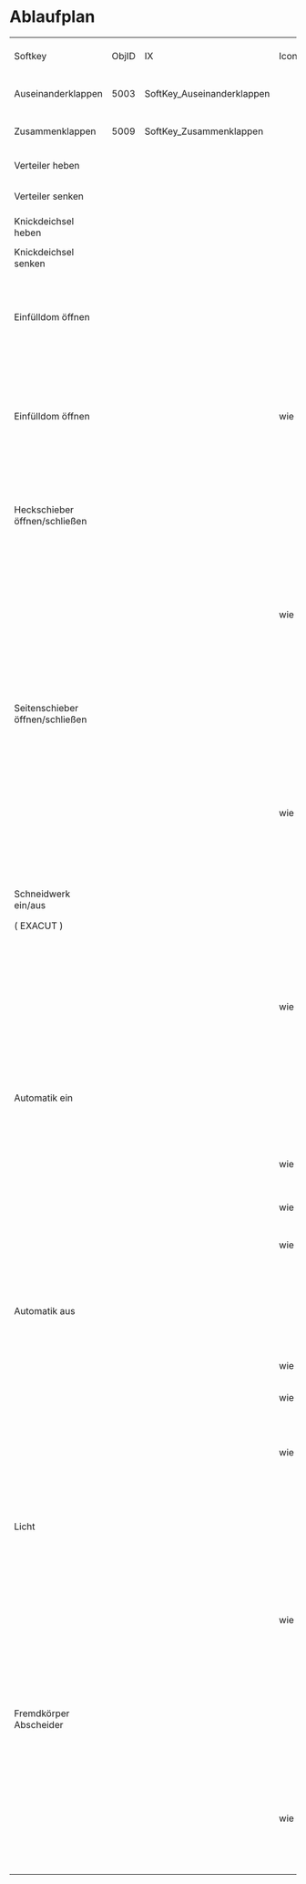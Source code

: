 # Ablaufplan

<table><tbody><tr><td>Softkey</td><td>ObjID</td><td>IX</td><td>Icon</td><td>was passiert bei Betätigung</td><td>anzusteuernde Ausgänge</td><td>Ansteuerzeit</td></tr><tr><td>Auseinanderklappen</td><td>5003</td><td>SoftKey_Auseinanderklappen</td><td><figure class="image"><img src="https://user-images.githubusercontent.com/69573151/200818733-cc278d97-34b6-4286-816a-293c5f637503.png"></figure></td><td>klappt der Verteiler auseinander</td><td>3a; 3b; 2b</td><td>Tastend</td></tr><tr><td>Zusammenklappen</td><td>5009</td><td>SoftKey_Zusammenklappen</td><td><figure class="image"><img src="https://user-images.githubusercontent.com/69573151/200818758-06e85188-7f13-417d-9cfd-e2179fd3f48c.png"></figure></td><td>klappt der Verteiler zusammen</td><td>3a; 3b; 2a</td><td>Tastend</td></tr><tr><td>Verteiler heben</td><td>&nbsp;</td><td>&nbsp;</td><td><figure class="image"><img src="https://user-images.githubusercontent.com/69573151/200819320-22d020fe-a047-41e0-9db0-dbb9a53dee7b.png"></figure></td><td>hebt sich der Verteiler</td><td>4a; 4b; 2a</td><td>Tastend</td></tr><tr><td>Verteiler senken</td><td>&nbsp;</td><td>&nbsp;</td><td><figure class="image"><img src="https://user-images.githubusercontent.com/69573151/200819331-9efbb52a-492a-4da1-b4da-0b31c0f9e6c2.png"></figure></td><td>senkt sich der Verteiler</td><td>4a; 4b; 2b</td><td>Tastend</td></tr><tr><td>Knickdeichsel heben</td><td>&nbsp;</td><td>&nbsp;</td><td><figure class="image"><img src="https://user-images.githubusercontent.com/69573151/200819288-101a1272-73f3-4858-89c1-8462ec37f8fd.png"></figure></td><td>hebt sich die Knickdeichsel</td><td>5a; 5b; 2b</td><td>Tastend</td></tr><tr><td>Knickdeichsel senken</td><td>&nbsp;</td><td>&nbsp;</td><td><figure class="image"><img src="https://user-images.githubusercontent.com/69573151/200819297-b9644283-33c1-45d0-ba7a-b69e85b46448.png"></figure></td><td>senkt sich die Knickdeichsel</td><td>5a; 5b; 2a</td><td>Tastend</td></tr><tr><td>Einfülldom öffnen</td><td>&nbsp;</td><td>&nbsp;</td><td><figure class="image"><img src="https://user-images.githubusercontent.com/69573151/200819354-6a3bbd10-f6e7-462f-958c-24dbe0df0fe5.png"></figure></td><td><p>der Schieber geht auf;&nbsp;</p><p>Farbe am Button ändert sich</p></td><td>6a und 2a&nbsp;</td><td>&nbsp;ca. 1 Sekunde</td></tr><tr><td>Einfülldom öffnen</td><td>&nbsp;</td><td>&nbsp;</td><td>wie oben</td><td><p>der Schieber geht zu;&nbsp;</p><p>der Button färbt sich wieder auf Original zurück</p></td><td>6a</td><td>&nbsp;ca. 1 Sekunde</td></tr><tr><td>Heckschieber öffnen/schließen</td><td>&nbsp;</td><td>&nbsp;</td><td><figure class="image"><img src="https://user-images.githubusercontent.com/69573151/200819459-1c0a8894-dbe3-488d-a3f2-1ca1189b3cdc.png"></figure></td><td><p>der Schieber geht auf;&nbsp;</p><p>Farbe am Button ändert sich</p></td><td>6b und 2b&nbsp;</td><td>ca. 1 Sekunde</td></tr><tr><td>&nbsp;</td><td>&nbsp;</td><td>&nbsp;</td><td>wie oben</td><td><p>der Schieber geht zu;&nbsp;</p><p>der Button färbt sich wieder auf Original zurück</p></td><td>6b&nbsp;</td><td>ca. 1 Sekunde</td></tr><tr><td>Seitenschieber öffnen/schließen</td><td>&nbsp;</td><td>&nbsp;</td><td><figure class="image"><img src="https://user-images.githubusercontent.com/69573151/200819430-b8d1efbf-b276-43e4-a52e-ca6031a4f90b.png"></figure></td><td><p>der Schieber geht auf;&nbsp;</p><p>Farbe am Button ändert sich</p></td><td>7a und 2a&nbsp;</td><td>ca. 1 Sekunde</td></tr><tr><td>&nbsp;</td><td>&nbsp;</td><td>&nbsp;</td><td>wie oben</td><td><p>der Schieber geht zu;&nbsp;</p><p>der Button färbt sich wieder auf Original zurück</p></td><td>7a&nbsp;</td><td>ca. 1 Sekunde</td></tr><tr><td><p>Schneidwerk ein/aus</p><p>( EXACUT )</p></td><td>&nbsp;</td><td>&nbsp;</td><td><figure class="image"><img src="https://user-images.githubusercontent.com/69573151/200819492-e7970494-90b1-41eb-aabf-7f13ea4588d1.png"></figure></td><td>das Schneidwerk beginnt zu laufen,<br>die Farbe am Button ändert sich</td><td>1a oder 1b</td><td>Dauer</td></tr><tr><td>&nbsp;</td><td>&nbsp;</td><td>&nbsp;</td><td>wie oben</td><td><p>Schneidwerk aus</p><p>der Button färbt sich wieder auf Original zurück</p></td><td>1a oder 1b aus</td><td>&nbsp;</td></tr><tr><td>Automatik ein</td><td>&nbsp;</td><td>&nbsp;</td><td><figure class="image"><img src="https://user-images.githubusercontent.com/69573151/200819372-5ce1cf7b-e37a-44ed-931f-0fd29d283ca6.png"></figure></td><td>Solange ich den Butten gedrückt halte, senkt sich der&nbsp;<br>Verteiler.&nbsp;</td><td>4a; 4b; 2b&nbsp;</td><td>Tastend</td></tr><tr><td>&nbsp;</td><td>&nbsp;</td><td>&nbsp;</td><td>wie oben</td><td>Wenn ich den Button loslasse, stopt der Verteiler,</td><td>4a; 4b; 2b &nbsp;aus</td><td>&nbsp;</td></tr><tr><td>&nbsp;</td><td>&nbsp;</td><td>&nbsp;</td><td>wie oben</td><td>&nbsp;der Schieber macht auf,</td><td>6b und 2b&nbsp;</td><td>ca. 1 Sekunde</td></tr><tr><td>&nbsp;</td><td>&nbsp;</td><td>&nbsp;</td><td>wie oben</td><td>danach beginnt das Schneidwerk zu laufen.</td><td>1a oder 1b</td><td>Dauer</td></tr><tr><td>Automatik aus</td><td>&nbsp;</td><td>&nbsp;</td><td><figure class="image"><img src="https://user-images.githubusercontent.com/69573151/200819382-df07e65f-b959-483f-bbc1-92749a510ddc.png"></figure></td><td>Sobald ich den Button drücke, schaltet sich das Schneidwerk aus,</td><td>1a oder 1b aus</td><td>&nbsp;</td></tr><tr><td>&nbsp;</td><td>&nbsp;</td><td>&nbsp;</td><td>wie oben</td><td>der Schieber geht zu,</td><td>6b&nbsp;</td><td>ca. 1 Sekunde</td></tr><tr><td>&nbsp;</td><td>&nbsp;</td><td>&nbsp;</td><td>wie oben</td><td>und der Verteiler hebt sich.</td><td>4a; 4b; 2a&nbsp;</td><td>Tastend</td></tr><tr><td>&nbsp;</td><td>&nbsp;</td><td>&nbsp;</td><td>wie oben</td><td>Wenn ich den Button wieder loslasse, stopt der Verteiler.</td><td>4a; 4b; 2a &nbsp; aus</td><td>&nbsp;</td></tr><tr><td>Licht</td><td>&nbsp;</td><td>&nbsp;</td><td><figure class="image"><img src="https://user-images.githubusercontent.com/69573151/200819395-0115d384-7f49-4c4e-be66-29f9b6e550fb.png"></figure></td><td><p>Licht geht an</p><p>Farbe am Button ändert sich</p></td><td>8a</td><td>Dauer</td></tr><tr><td>&nbsp;</td><td>&nbsp;</td><td>&nbsp;</td><td>wie oben</td><td><p>Licht geht aus</p><p>der Button färbt sich wieder auf Original zurück</p></td><td>&nbsp;</td><td>&nbsp;</td></tr><tr><td>Fremdkörper Abscheider</td><td>&nbsp;</td><td>&nbsp;</td><td><figure class="image"><img src="https://user-images.githubusercontent.com/69573151/200819413-5829a241-8f2c-4fda-af75-e23722737956.png"></figure></td><td><p>der Schieber geht auf;&nbsp;</p><p>Farbe am Button ändert sich</p></td><td>7b und 2b</td><td>ca. 1 Sekunde</td></tr><tr><td>&nbsp;</td><td>&nbsp;</td><td>&nbsp;</td><td>wie oben</td><td><p>der Schieber geht zu;&nbsp;</p><p>der Button färbt sich wieder auf Original zurück</p></td><td>7b</td><td>ca. 1 Sekunde</td></tr></tbody></table>
